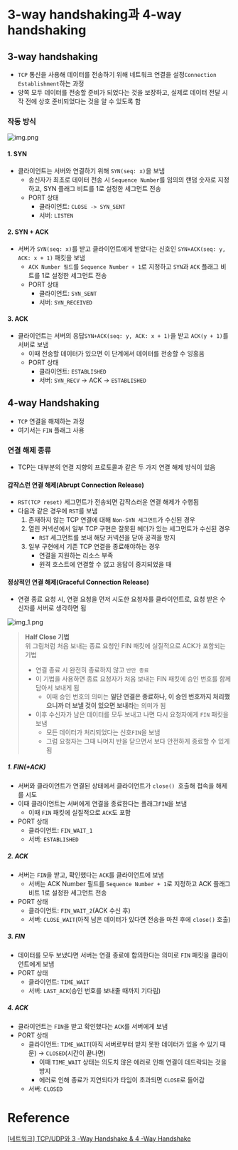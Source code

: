 # 3-way handshaking과 4-way handshaking

## 3-way handshaking
- `TCP` 통신을 사용해 데이터를 전송하기 위해 네트워크 연결을 설정`Connection Establishment`하는 과정
- 양쪽 모두 데이터를 전송할 준비가 되었다는 것을 보장하고, 실제로 데이터 전달 시작 전에 상호 준비되었다는 것을 알 수 있도록 함

### 작동 방식
![img.png](img.png)

#### 1. SYN
- 클라이언트는 서버와 연결하기 위해 `SYN(seq: x)`을 보냄
  - 송신자가 최초로 데이터 전송 시 `Sequence Number`를 임의의 랜덤 숫자로 지정하고, SYN 플래그 비트를 1로 설정한 세그먼트 전송
  - PORT 상태
    - 클라이언트: `CLOSE -> SYN_SENT`
    - 서버: `LISTEN`

#### 2. SYN + ACK
- 서버가 `SYN(seq: x)`를 받고 클라이언트에게 받았다는 신호인 `SYN+ACK(seq: y, ACK: x + 1)` 패킷을 보냄
  - `ACK Number 필드`를 `Sequence Number + 1`로 지정하고 `SYN`과 `ACK` 플래그 비트를 1로 설정한 세그먼트 전송
  - PORT 상태
    - 클라이언트: `SYN_SENT`
    - 서버: `SYN_RECEIVED`

#### 3. ACK
- 클라이언트는 서버의 응답`SYN+ACK(seq: y, ACK: x + 1)`을 받고 `ACK(y + 1)`를 서버로 보냄
  - 이때 전송할 데이터가 있으면 이 단계에서 데이터를 전송할 수 잉홌음
  - PORT 상태
    - 클라이언트: `ESTABLISHED`
    - 서버: `SYN_RECV` -> ACK -> `ESTABLISHED`

## 4-way Handshaking
- `TCP` 연결을 해제하는 과정
- 여기서는 `FIN` 플래그 사용

### 연결 해제 종류
- TCP는 대부분의 연결 지향의 프로토콜과 같은 두 가지 연결 해제 방식이 있음

#### 갑작스런 연결 해제(Abrupt Connection Release)
- `RST(TCP reset)` 세그먼트가 전송되면 갑작스러운 연결 해제가 수행됨
- 다음과 같은 경우에 `RST`를 보냄
  1. 존재하지 않는 TCP 연결에 대해 `Non-SYN 세그먼트`가 수신된 경우
  2. 열린 커넥션에서 일부 TCP 구현은 잘못된 헤더가 있는 세그먼트가 수신된 경우
     - `RST` 세그먼트를 보내 해당 커넥션을 닫아 공격을 방지
  3. 일부 구현에서 기존 TCP 연결을 종료해야하는 경우
     - 연결을 지원하는 리소스 부족
     - 원격 호스트에 연결할 수 없고 응답이 중지되었을 때

#### 정상적인 연결 해제(Graceful Connection Release)
- 연결 종료 요청 시, 연결 요청을 먼저 시도한 요청자를 클라이언트로, 요청 받은 수신자를 서버로 생각하면 됨

![img_1.png](img_1.png)
> **Half Close 기법**<br>
> 위 그림처럼 처음 보내는 종료 요청인 FIN 패킷에 실질적으로 ACK가 포함되는 기법
> - 연결 종료 시 완전히 종료하지 않고 `반만 종료`
> - 이 기법을 사용하면 종료 요청자가 처음 보내는 FIN 패킷에 승인 번호를 함께 담아서 보내게 됨
>   - 이때 승인 번호의 의미는 **일단 연결은 종료하나, 이 승인 번호까지 처리했으니까 더 보낼 것이 있으면 보내라**는 의미가 됨
> - 이후 수신자가 남은 데이터를 모두 보내고 나면 다시 요청자에게 `FIN` 패킷을 보냄
>   - 모든 데이터가 처리되었다는 신호`FIN`을 보냄
>   - 그럼 요청자는 그때 나머지 반을 닫으면서 보다 안전하게 종료할 수 있게 됨

##### 1. FIN(+ACK)
- 서버와 클라이언트가 연결된 상태에서 클라이언트가 `close() `호출해 접속을 해제를 시도
- 이때 클라이언트는 서버에게 연결을 종료한다는 플래그`FIN`을 보냄
  - 이때 `FIN` 패킷에 실질적으로 `ACK`도 포함
- PORT 상태
  - 클라이언트: `FIN_WAIT_1`
  - 서버: `ESTABLISHED`

##### 2. ACK
- 서버는 `FIN`을 받고, 확인했다는 `ACK`를 클라이언트에 보냄
  - 서버는 ACK Number 필드를 `Sequence Number + 1`로 지정하고 ACK 플래그 비트 1로 설정한 세그먼트 전송
- PORT 상태
  - 클라이언트: `FIN_WAIT_2`(ACK 수신 후)
  - 서버: `CLOSE_WAIT`(아직 남은 데이터가 있다면 전송을 마친 후에 `close()` 호출)

##### 3. FIN
- 데이터를 모두 보냈다면 서버는 연결 종료에 합의한다는 의미로 `FIN` 패킷을 클라이언트에게 보냄
- PORT 상태
  - 클라이언트: `TIME_WAIT`
  - 서버: `LAST_ACK`(승인 번호를 보내줄 때까지 기다림)

##### 4. ACK
- 클라이언트는 `FIN`을 받고 확인했다는 `ACK`를 서버에게 보냄
- PORT 상태
  - 클라이언트: `TIME_WAIT`(아직 서버로부터 받지 못한 데이터가 있을 수 있기 때문) -> `CLOSED`(시간이 끝나면)
    - 이때 `TIME_WAIT` 상태는 의도치 않은 에러로 인해 연결이 데드락되는 것을 방지
    - 에러로 인해 종료가 지연되다가 타임이 초과되면 `CLOSE`로 들어감
  - 서버: `CLOSED`

# Reference

[[네트워크] TCP/UDP와 3 -Way Handshake & 4 -Way Handshake](https://velog.io/@averycode/네트워크-TCPUDP와-3-Way-Handshake4-Way-Handshake#-3-way-handshake와-4-way-handshake)